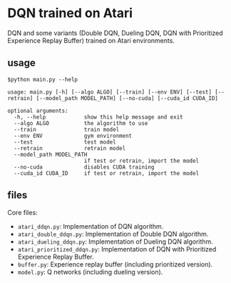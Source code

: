 # DQN trained on Atari

DQN and some variants (Double DQN, Dueling DQN, DQN with Prioritized Experience Replay Buffer) trained on Atari environments.

## usage

```
$python main.py --help

usage: main.py [-h] [--algo ALGO] [--train] [--env ENV] [--test] [--retrain] [--model_path MODEL_PATH] [--no-cuda] [--cuda_id CUDA_ID]

optional arguments:
  -h, --help            show this help message and exit
  --algo ALGO           the algorithm to use
  --train               train model
  --env ENV             gym environment
  --test                test model
  --retrain             retrain model
  --model_path MODEL_PATH
                        if test or retrain, import the model
  --no-cuda             disables CUDA training
  --cuda_id CUDA_ID     if test or retrain, import the model
```

## files

Core files:

- `atari_ddqn.py`: Implementation of DQN algorithm.
- `atari_double_ddqn.py`: Implementation of Double DQN algorithm.
- `atari_dueling_ddqn.py`: Implementation of Dueling DQN algorithm.
- `atari_prioritized_ddqn.py`: Implementation of DQN with Prioritized Experience Replay Buffer.
- `buffer.py`: Experience replay buffer (including prioritized version).
- `model.py`: Q networks (including dueling version).
